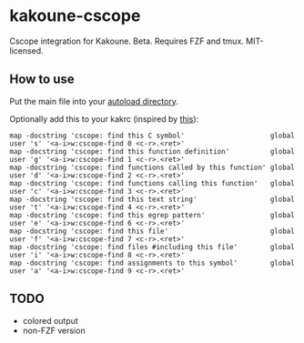 # kakoune-cscope

Cscope integration for Kakoune. Beta. Requires FZF and tmux. MIT-licensed.

## How to use

Put the main file into your [autoload directory](
https://github.com/mawww/kakoune/blob/master/README.asciidoc#configuration-autoloading
).

Optionally add this to your kakrc (inspired by [this](
http://cscope.sourceforge.net/cscope_maps.vim
)):

```
map -docstring 'cscope: find this C symbol'                     global user 's' '<a-i>w:cscope-find 0 <c-r>.<ret>'
map -docstring 'cscope: find this function definition'          global user 'g' '<a-i>w:cscope-find 1 <c-r>.<ret>'
map -docstring 'cscope: find functions called by this function' global user 'd' '<a-i>w:cscope-find 2 <c-r>.<ret>'
map -docstring 'cscope: find functions calling this function'   global user 'c' '<a-i>w:cscope-find 3 <c-r>.<ret>'
map -docstring 'cscope: find this text string'                  global user 't' '<a-i>w:cscope-find 4 <c-r>.<ret>'
map -docstring 'cscope: find this egrep pattern'                global user 'e' '<a-i>w:cscope-find 6 <c-r>.<ret>'
map -docstring 'cscope: find this file'                         global user 'f' '<a-i>w:cscope-find 7 <c-r>.<ret>'
map -docstring 'cscope: find files #including this file'        global user 'i' '<a-i>w:cscope-find 8 <c-r>.<ret>'
map -docstring 'cscope: find assignments to this symbol'        global user 'a' '<a-i>w:cscope-find 9 <c-r>.<ret>'
```

## TODO

- colored output
- non-FZF version

